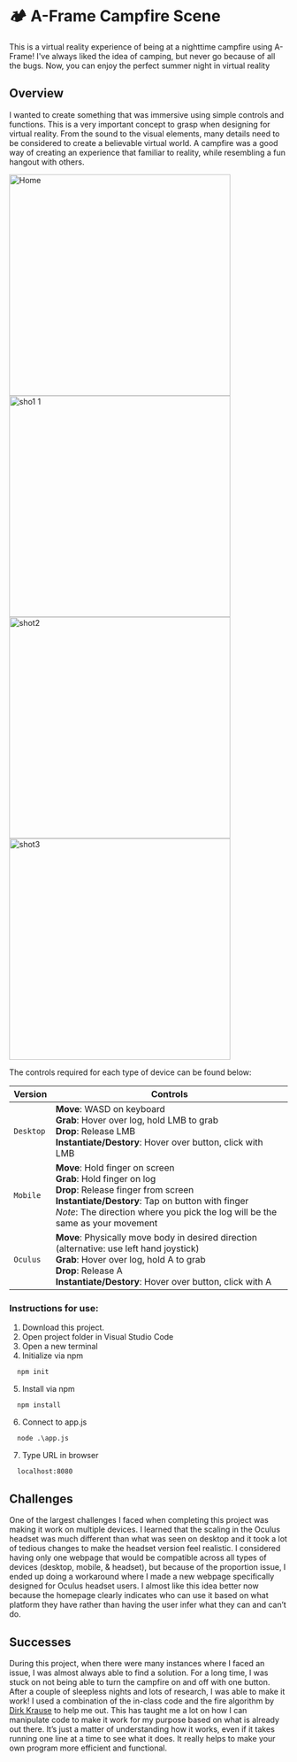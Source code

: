 # :camping: A-Frame Campfire Scene
This is a virtual reality experience of being at a nighttime campfire using A-Frame! I've always liked the idea of camping, but never go because of all the bugs. Now, you can enjoy the perfect summer night in virtual reality

## Overview
I wanted to create something that was immersive using simple controls and functions. This is a very important concept to grasp when designing for virtual reality. From the sound to the visual elements, many details need to be considered to create a believable virtual world. A campfire was a good way of creating an experience that familiar to reality, while resembling a fun hangout with others.

<img width="400" alt="Home" src="https://user-images.githubusercontent.com/47696964/152691273-a317b993-e42d-4dee-880a-39db6cb324d1.PNG"> <img width="400" alt="sho1 1" src="https://user-images.githubusercontent.com/47696964/152691286-f0185d3a-ab82-42f5-b8a9-b20fc4f13876.PNG">
<img width="400" alt="shot2" src="https://user-images.githubusercontent.com/47696964/152691290-4229ffaf-3b9f-4882-a0f4-697ad2088b5e.PNG"> <img width="400" alt="shot3" src="https://user-images.githubusercontent.com/47696964/152691292-fa49d277-88f1-4d4d-a381-c7ea1ceb9260.PNG">

The controls required for each type of device can be found below:

| Version | Controls |
| --- | --- |
| `Desktop` | **Move**: WASD on keyboard<br/>**Grab**: Hover over log, hold LMB to grab<br>**Drop**: Release LMB<br>**Instantiate/Destory**: Hover over button, click with LMB |
| `Mobile` | **Move**: Hold finger on screen<br/>**Grab**: Hold finger on log<br>**Drop**: Release finger from screen<br>**Instantiate/Destory**: Tap on button with finger<br>*Note*: The direction where you pick the log will be the same as your movement |
| `Oculus` | **Move**: Physically move body in desired direction (alternative: use left hand joystick)<br/>**Grab**: Hover over log, hold A to grab<br>**Drop**: Release A<br>**Instantiate/Destory**: Hover over button, click with A |

### Instructions for use:

1. Download this project.
2. Open project folder in Visual Studio Code
3. Open a new terminal
4. Initialize via npm
```html
  npm init
```
5. Install via npm
```html
  npm install
```
6. Connect to app.js
```html
  node .\app.js
```
7. Type URL in browser
```html
  localhost:8080
```

## Challenges
One of the largest challenges I faced when completing this project was making it work on multiple devices. I learned that the scaling in the Oculus headset was much different than what was seen on desktop and it took a lot of tedious changes to make the headset version feel realistic. I considered having only one webpage that would be compatible across all types of devices (desktop, mobile, & headset), but because of the proportion issue, I ended up doing a workaround where I made a new webpage specifically designed for Oculus headset users. I almost like this idea better now because the homepage clearly indicates who can use it based on what platform they have rather than having the user infer what they can and can’t do. 

## Successes
During this project, when there were many instances where I faced an issue, I was almost always able to find a solution. For a long time, I was stuck on not being able to turn the campfire on and off with one button. After a couple of sleepless nights and lots of research, I was able to make it work! I used a combination of the in-class code and the fire algorithm by [Dirk Krause](https://medium.com/@dirkk/campfire-vr-fa654d15e92a) to help me out. This has taught me a lot on how I can manipulate code to make it work for my purpose based on what is already out there. It’s just a matter of understanding how it works, even if it takes running one line at a time to see what it does. It really helps to make your own program more efficient and functional.

